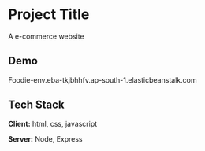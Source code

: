 
# Project Title

A e-commerce website

## Demo
Foodie-env.eba-tkjbhhfv.ap-south-1.elasticbeanstalk.com 
## Tech Stack

**Client:** html, css, javascript

**Server:** Node, Express

